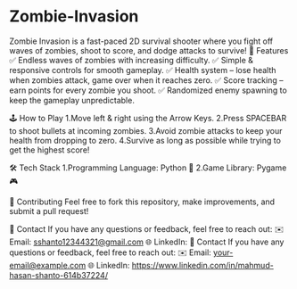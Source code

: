 # Zombie-Invasion
Zombie Invasion is a fast-paced 2D survival shooter where you fight off waves of zombies, shoot to score, and dodge attacks to survive!
🎯 Features
✅ Endless waves of zombies with increasing difficulty.
✅ Simple & responsive controls for smooth gameplay.
✅ Health system – lose health when zombies attack, game over when it reaches zero.
✅ Score tracking – earn points for every zombie you shoot.
✅ Randomized enemy spawning to keep the gameplay unpredictable.

🕹️ How to Play
1.Move left & right using the Arrow Keys.
2.Press SPACEBAR to shoot bullets at incoming zombies.
3.Avoid zombie attacks to keep your health from dropping to zero.
4.Survive as long as possible while trying to get the highest score!

🛠️ Tech Stack
1.Programming Language: Python 🐍
2.Game Library: Pygame 🎮

🤝 Contributing
Feel free to fork this repository, make improvements, and submit a pull request!

📧 Contact
If you have any questions or feedback, feel free to reach out:
✉️ Email: sshanto12344321@gmail.com
🌐 LinkedIn: 📧 Contact
If you have any questions or feedback, feel free to reach out:
✉️ Email: your-email@example.com
🌐 LinkedIn: https://www.linkedin.com/in/mahmud-hasan-shanto-614b37224/



